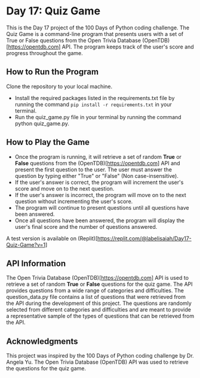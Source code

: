 # Day 17: Quiz Game

This is the Day 17 project of the 100 Days of Python coding challenge. The Quiz Game is a command-line program that presents users with a set of True or False questions from the Open Trivia Database (OpenTDB)[https://opentdb.com] API. The program keeps track of the user's score and progress throughout the game.


## How to Run the Program

Clone the repository to your local machine.
+ Install the required packages listed in the requirements.txt file by running the command ```pip install -r requirements.txt``` in your terminal.
+ Run the quiz_game.py file in your terminal by running the command python quiz_game.py.


## How to Play the Game

+ Once the program is running, it will retrieve a set of random **True** or **False** questions from the (OpenTDB)[https://opentdb.com] API and present the first question to the user.
The user must answer the question by typing either "True" or "False" (Non case-insensitive).
+ If the user's answer is correct, the program will increment the user's score and move on to the next question. 
+ If the user's answer is incorrect, the program will move on to the next question without incrementing the user's score.
+ The program will continue to present questions until all questions have been answered.
+ Once all questions have been answered, the program will display the user's final score and the number of questions answered.

A test version is available on (Replit)[https://replit.com/@labelisaiah/Day17-Quiz-Game?v=1]


## API Information

The Open Trivia Database (OpenTDB)[https://opentdb.com] API is used to retrieve a set of random **True** or **False** questions for the quiz game. The API provides questions from a wide range of categories and difficulties. The question_data.py file contains a list of questions that were retrieved from the API during the development of this project. The questions are randomly selected from different categories and difficulties and are meant to provide a representative sample of the types of questions that can be retrieved from the API.

## Acknowledgments

This project was inspired by the 100 Days of Python coding challenge by Dr. Angela Yu. The Open Trivia Database (OpenTDB) API was used to retrieve the questions for the quiz game.
